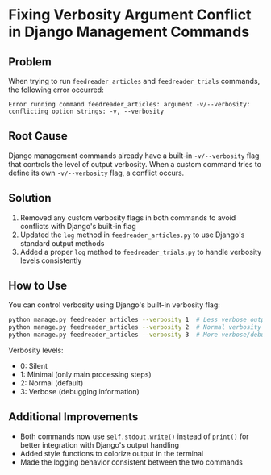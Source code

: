 # Fixing Verbosity Argument Conflict in Django Management Commands

## Problem

When trying to run `feedreader_articles` and `feedreader_trials` commands, the following error occurred:

```
Error running command feedreader_articles: argument -v/--verbosity: conflicting option strings: -v, --verbosity
```

## Root Cause

Django management commands already have a built-in `-v/--verbosity` flag that controls the level of output verbosity. When a custom command tries to define its own `-v/--verbosity` flag, a conflict occurs.

## Solution

1. Removed any custom verbosity flags in both commands to avoid conflicts with Django's built-in flag
2. Updated the `log` method in `feedreader_articles.py` to use Django's standard output methods
3. Added a proper `log` method to `feedreader_trials.py` to handle verbosity levels consistently

## How to Use

You can control verbosity using Django's built-in verbosity flag:

```bash
python manage.py feedreader_articles --verbosity 1  # Less verbose output
python manage.py feedreader_articles --verbosity 2  # Normal verbosity (default)
python manage.py feedreader_articles --verbosity 3  # More verbose/debug output
```

Verbosity levels:
- 0: Silent
- 1: Minimal (only main processing steps)
- 2: Normal (default)
- 3: Verbose (debugging information)

## Additional Improvements

- Both commands now use `self.stdout.write()` instead of `print()` for better integration with Django's output handling
- Added style functions to colorize output in the terminal
- Made the logging behavior consistent between the two commands
